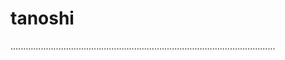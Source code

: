 # tanoshi

.........................................................................................................